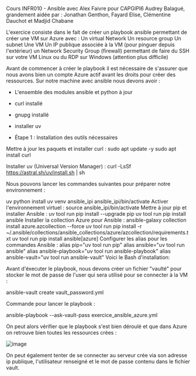 Cours INFR010 - Ansible avec Alex Faivre pour CAPGIPI6
Audrey Balagué, grandement aidée par : Jonathan Genthon, Fayard Elise, Clémentine Dauchot et Madjid Chabane

L'exercice consiste dans le fait de créer un playbook ansible permettant de créer une VM sur Azure avec :
Un virtual Network
Un resource group
Un subnet
Une VM
Un IP publique associée à la VM (pour pinguer depuis l'extérieur)
un Network Security Group (firewall) permettant de faire du SSH sur votre VM Linux ou du RDP sur Windows (attention plus difficile)

Avant de commencer à créer le playbook il est nécessaire de s'assurer que nous avons bien un compte Azure actif avant les droits pour créer des ressources.
Sur notre machine avec ansible nous devons avoir :
- L'ensemble des modules ansible et python à jour
- curl installé
- gnupg installé
- installer uv


-   Étape 1 : Installation des outils nécessaires

Mettre à jour les paquets et installer curl :
sudo apt update -y sudo apt install curl

Installer uv (Universal Version Manager) :
curl -LsSf https://astral.sh/uv/install.sh | sh

Nous pouvons lancer les commandes suivantes pour préparer notre environnement : 

uv python install
uv venv ansible_ipi
ansible_ipi/bin/activate
Activer l'environnement virtuel :
source ansible_ipi/bin/activate
Mettre à jour pip et installer Ansible :
uv tool run pip install --upgrade pip
uv tool run pip install ansible
Installer la collection Azure pour Ansible :
ansible-galaxy collection install azure.azcollection --force
uv tool run pip install -r ~/.ansible/collections/ansible_collections/azure/azcollection/requirements.txt
uv tool run pip install ansible[azure]
Configurer les alias pour les commandes Ansible :
alias pip="uv tool run pip"
alias ansible="uv tool run ansible"
alias ansible-playbook="uv tool run ansible-playbook"
alias ansible-vault="uv tool run ansible-vault"
Voici le Bash d'installation:

Avant d'éxecuter le playbook, nous devons créer un fichier "vaulté" pour stocker le mot de passe de l'user qui sera utilisé pour se connecter à la VM :

ansible-vault create vault_password.yml

Commande pour lancer le playbook : 

ansible-playbook --ask-vault-pass exercice_ansible_azure.yml

On peut alors vérifier que le playbook s'est bien déroulé et que dans Azure on retrouve bien toutes les ressources crées :

![image](https://github.com/user-attachments/assets/a2aab83e-f98b-482a-8b1d-8bc14109617c)

On peut également tenter de se connecter au serveur crée via son adresse ip publique, l'utilisateur renseigné et le mot de passe contenu dans le fichier vault.
